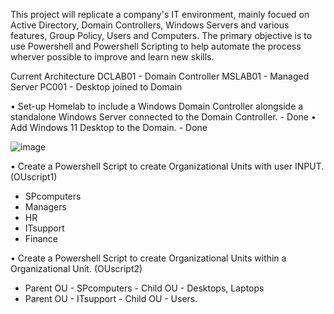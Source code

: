 This project will replicate a company's IT environment, mainly focued on Active Directory, Domain Controllers, Windows Servers and various features, Group Policy, Users and Computers.
The primary objective is to use Powershell and Powershell Scripting to help automate the process wherver possible to improve and learn new skills.

Current Architecture
DCLAB01 - Domain Controller
MSLAB01 - Managed Server
PC001 - Desktop joined to Domain

• Set-up Homelab to include a Windows Domain Controller alongside a standalone Windows Server connected to the Domain Controller. - Done
• Add Windows 11 Desktop to the Domain. - Done

![image](https://github.com/user-attachments/assets/97b3b2e7-a94b-447d-978e-3ebd6e65744b)

• Create a Powershell Script to create Organizational Units with user INPUT. (OUscript1)
- SPcomputers
- Managers
- HR
- ITsupport
- Finance

• Create a Powershell Script to create Organizational Units within a Organizational Unit. (OUscript2)
- Parent OU - SPcomputers - Child OU - Desktops, Laptops
- Parent OU - ITsupport - Child OU - Users.




